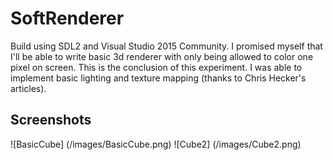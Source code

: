 # SoftRenderer

Build using SDL2 and Visual Studio 2015 Community. I promised myself that I'll be able to write basic 3d renderer with only being allowed to color one pixel on screen. This is the conclusion of this experiment. I was able to implement basic lighting and texture mapping (thanks to Chris Hecker's articles).

## Screenshots

![BasicCube] (/images/BasicCube.png)
![Cube2]     (/images/Cube2.png)